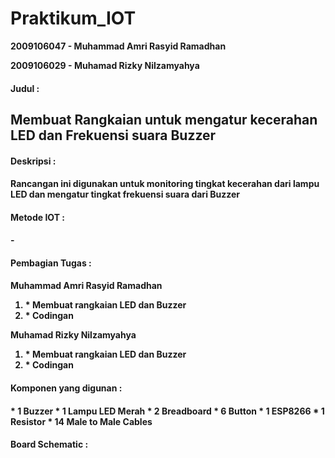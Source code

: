 # Praktikum_IOT

<b>2009106047 - Muhammad Amri Rasyid Ramadhan</b>

<b>2009106029 - Muhamad Rizky Nilzamyahya</b>

<h4>Judul :<h4>
  <h2>Membuat Rangkaian untuk mengatur kecerahan LED dan Frekuensi suara Buzzer</h2>

  
<h4>Deskripsi :<h4>
Rancangan ini digunakan untuk monitoring tingkat kecerahan dari lampu LED dan mengatur tingkat frekuensi suara dari Buzzer

  
<h4>Metode IOT :<h4>
-

  
<h4>Pembagian Tugas :<h4>
  Muhammad Amri Rasyid Ramadhan
  <ol>
    <li>* Membuat rangkaian LED dan Buzzer</li>
    <li>* Codingan</li>
  </ol>
  Muhamad Rizky Nilzamyahya
  <ol>
    <li>* Membuat rangkaian LED dan Buzzer</li>
    <li>* Codingan</li>
  </ol>

  
<h4>Komponen yang digunan :<h4>
  * 1 Buzzer
  * 1 Lampu LED Merah
  * 2 Breadboard
  * 6 Button
  * 1 ESP8266
  * 1 Resistor
  * 14 Male to Male Cables
  
<h4>Board Schematic :<h4>

